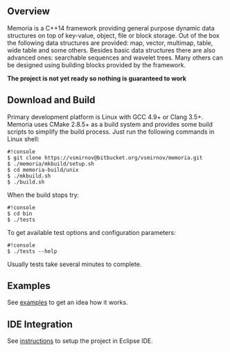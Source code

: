 ## Overview

Memoria is a C++14 framework providing general purpose dynamic data structures on top of key-value, object, file or block storage. Out of the box the following data structures are provided: map, vector, multimap, table, wide table and some others. Besides basic data structures there are also advanced ones: searchable sequences and wavelet trees. Many others can be designed using building blocks provided by the framework.

**The project is not yet ready so nothing is guaranteed to work**

## Download and Build 

Primary development platform is Linux with GCC 4.9+ or Clang 3.5+. Memoria uses CMake 2.8.5+ as a build system and provides some build scripts to simplify the build process. Just run the following commands in Linux shell:

```
#!console
$ git clone https://vsmirnov@bitbucket.org/vsmirnov/memoria.git
$ ./memoria/mkbuild/setup.sh
$ cd memoria-build/unix
$ ./mkbuild.sh
$ ./build.sh
```

When the build stops try:

```
#!console
$ cd bin
$ ./tests
```

To get available test options and configuration parameters:

```
#!console
$ ./tests --help
```

Usually tests take several minutes to complete.

## Examples

See [examples](/src/tools/examples/) to get an idea how it works.

## IDE Integration

See [instructions](https://bitbucket.org/vsmirnov/memoria/wiki/Eclipse_IDE_instructions) to setup the project in Eclipse IDE.